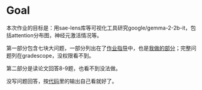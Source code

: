# Goal
本次作业的目标是：用sae-lens库等可视化工具研究google/gemma-2-2b-it，包括attention分布图，神经元激活情况等。

第一部分包含七块大问题，一部分列出在了[作业指导](https://speech.ee.ntu.edu.tw/~hylee/ml/ml2025-course-data//hw3.pdf)中，也是[我做的部分](hw3/2025_hw3.ipynb)；完整问题列在gradescope，没权限看不到。

第二部分是读论文回答8-9题，也看不到没法做。

没写问题回答，按[代码](hw3/2025_hw3.ipynb)里的输出自己看就好了。


